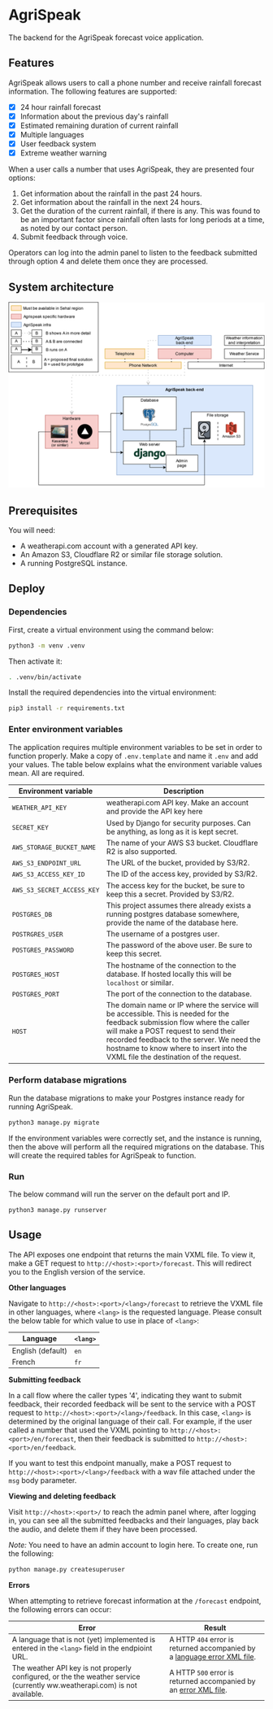 # AgriSpeak

The backend for the AgriSpeak forecast voice application.

## Features

AgriSpeak allows users to call a phone number and receive rainfall forecast information. The following features are supported:
- [x] 24 hour rainfall forecast
- [x] Information about the previous day's rainfall 
- [x] Estimated remaining duration of current rainfall
- [x] Multiple languages
- [x] User feedback system
- [x] Extreme weather warning

When a user calls a number that uses AgriSpeak, they are presented four options:
1. Get information about the rainfall in the past 24 hours.
2. Get information about the rainfall in the next 24 hours.
3. Get the duration of the current rainfall, if there is any. This was found to be an important factor since rainfall often lasts for long periods at a time, as noted by our contact person.
4. Submit feedback through voice.

Operators can log into the admin panel to listen to the feedback submitted through option 4 and delete them once they are processed.

## System architecture

![](./infra.svg)

## Prerequisites

You will need:
- A weatherapi.com account with a generated API key.
- An Amazon S3, Cloudflare R2 or similar file storage solution.
- A running PostgreSQL instance.

## Deploy

### Dependencies

First, create a virtual environment using the command below:

```sh
python3 -m venv .venv
```

Then activate it:

```sh
. .venv/bin/activate
```

Install the required dependencies into the virtual environment:

```sh
pip3 install -r requirements.txt
```

### Enter environment variables

The application requires multiple environment variables to be set in order to function properly. Make a copy of `.env.template` and name it `.env` and add your values.
The table below explains what the environment variable values mean. All are required.

|Environment variable|Description|
|--------------------|-----------|
| `WEATHER_API_KEY`           | weatherapi.com API key. Make an account and provide the API key here |
| `SECRET_KEY`                | Used by Django for security purposes. Can be anything, as long as it is kept secret. |
| `AWS_STORAGE_BUCKET_NAME`   | The name of your AWS S3 bucket. Cloudflare R2 is also supported. |
| `AWS_S3_ENDPOINT_URL`       | The URL of the bucket, provided by S3/R2. |
| `AWS_S3_ACCESS_KEY_ID`      |  The ID of the access key, provided by S3/R2. |
| `AWS_S3_SECRET_ACCESS_KEY`  | The access key for the bucket, be sure to keep this a secret. Provided by S3/R2. |
| `POSTGRES_DB`               | This project assumes there already exists a running postgres database somewhere, provide the name of the database here. |
| `POSTRGRES_USER`            | The username of a postgres user. |
| `POSTGRES_PASSWORD`         | The password of the above user. Be sure to keep this secret. |
| `POSTGRES_HOST`             | The hostname of the connection to the database. If hosted locally this will be `localhost` or similar. |
| `POSTGRES_PORT`             | The port of the connection to the database. |
| `HOST`                      | The domain name or IP where the service will be accessible. This is needed for the feedback submission flow where the caller will make a POST request to send their recorded feedback to the server. We need the hostname to know where to insert into the VXML file the destination of the request. |

### Perform database migrations

Run the database migrations to make your Postgres instance ready for running AgriSpeak.

```sh
python3 manage.py migrate
```

If the environment variables were correctly set, and the instance is running, then the above will perform all the required migrations on the database.
This will create the required tables for AgriSpeak to function.

### Run

The below command will run the server on the default port and IP.

```
python3 manage.py runserver
```

## Usage

The API exposes one endpoint that returns the main VXML file. To view it, make a GET request to `http://<host>:<port>/forecast`. This will redirect you to the English version of the service. 

**Other languages**

Navigate to `http://<host>:<port>/<lang>/forecast` to retrieve the VXML file in other languages, where `<lang>` is the requested language. Please consult the below table for which value to use in place of `<lang>`:

|Language|`<lang>`|
|--------|--------|
|English (default)|`en`|
|French|`fr`|

**Submitting feedback**

In a call flow where the caller types '4', indicating they want to submit feedback, their recorded feedback will be sent to the service with a POST request to `http://<host>:<port>/<lang>/feedback`. In this case, `<lang>` is determined by the original language of their call. For example, if the user called a number that used the VXML pointing to `http://<host>:<port>/en/forecast`, then their feedback is submitted to `http://<host>:<port>/en/feedback`.

If you want to test this endpoint manually, make a POST request to `http://<host>:<port>/<lang>/feedback` with a wav file attached under the `msg` body parameter.

**Viewing and deleting feedback**

Visit `http://<host>:<port>/` to reach the admin panel where, after logging in, you can see all the submitted feedbacks and their languages, play back the audio, and delete them if they have been processed.

*Note:* You need to have an admin account to login here. To create one, run the following:

```sh
python manage.py createsuperuser
```

**Errors**

When attempting to retrieve forecast information at the `/forecast` endpoint, the following errors can occur:

|Error|Result|
|-----|------|
| A language that is not (yet) implemented is entered in the `<lang>` field in the endpioint URL. | A HTTP `404` error is returned accompanied by a [language error XML file](./forecast/templates/language_not_available.xml). |
| The weather API key is not properly configured, or the the weather service (currently ww.weatherapi.com) is not available. | A HTTP `500` error is returned accompanied by an [error XML file](./forecast/templates/error.xml).  |
